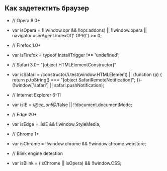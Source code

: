  ## Как задетектить браузер

- // Opera 8.0+
- var isOpera = (!!window.opr && !!opr.addons) || !!window.opera || navigator.userAgent.indexOf(' OPR/') >= 0;

-  // Firefox 1.0+
- var isFirefox = typeof InstallTrigger !== 'undefined';

- // Safari 3.0+ "[object HTMLElementConstructor]" 
- var isSafari = /constructor/i.test(window.HTMLElement) || (function (p) { return p.toString() === "[object SafariRemoteNotification]"; })- (!window['safari'] || safari.pushNotification);

- // Internet Explorer 6-11
- var isIE = /*@cc_on!@*/false || !!document.documentMode;

- // Edge 20+
- var isEdge = !isIE && !!window.StyleMedia;

- // Chrome 1+
- var isChrome = !!window.chrome && !!window.chrome.webstore;

- // Blink engine detection
- var isBlink = (isChrome || isOpera) && !!window.CSS;
